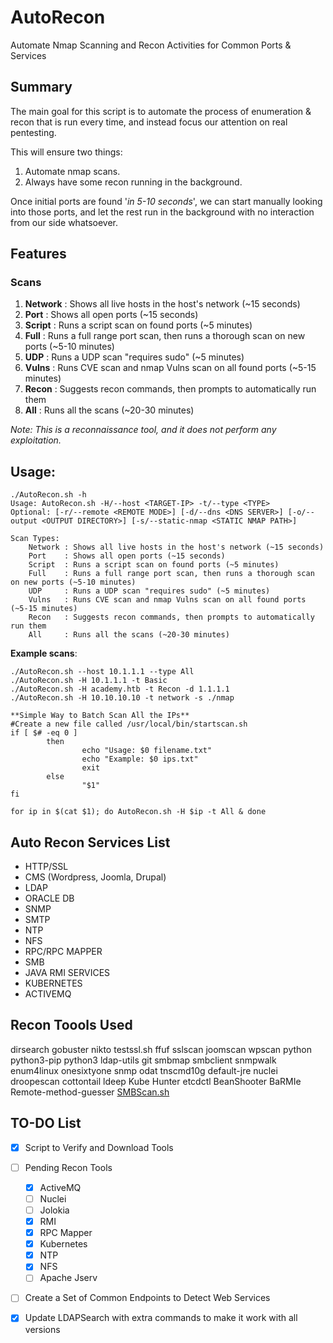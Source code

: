 # AutoRecon

Automate Nmap Scanning and Recon Activities for Common Ports & Services
  
## Summary

The main goal for this script is to automate the process of enumeration & recon that is run every time, and instead focus our attention on real pentesting.  
  
This will ensure two things:  
1. Automate nmap scans. 
2. Always have some recon running in the background. 

Once initial ports are found '*in 5-10 seconds*', we can start manually looking into those ports, and let the rest run in the background with no interaction from our side whatsoever.  

## Features

### Scans
1. **Network** : Shows all live hosts in the host's network (~15 seconds)
2. **Port**    : Shows all open ports (~15 seconds)
3. **Script**  : Runs a script scan on found ports (~5 minutes)
4. **Full**    : Runs a full range port scan, then runs a thorough scan on new ports (~5-10 minutes)
5. **UDP**     : Runs a UDP scan "requires sudo" (~5 minutes)
6. **Vulns**   : Runs CVE scan and nmap Vulns scan on all found ports (~5-15 minutes)
7. **Recon**   : Suggests recon commands, then prompts to automatically run them
8. **All**     : Runs all the scans (~20-30 minutes)

*Note: This is a reconnaissance tool, and it does not perform any exploitation.*

## Usage:
```
./AutoRecon.sh -h
Usage: AutoRecon.sh -H/--host <TARGET-IP> -t/--type <TYPE>
Optional: [-r/--remote <REMOTE MODE>] [-d/--dns <DNS SERVER>] [-o/--output <OUTPUT DIRECTORY>] [-s/--static-nmap <STATIC NMAP PATH>]

Scan Types:
	Network : Shows all live hosts in the host's network (~15 seconds)
	Port    : Shows all open ports (~15 seconds)
	Script  : Runs a script scan on found ports (~5 minutes)
	Full    : Runs a full range port scan, then runs a thorough scan on new ports (~5-10 minutes)
	UDP     : Runs a UDP scan "requires sudo" (~5 minutes)
	Vulns   : Runs CVE scan and nmap Vulns scan on all found ports (~5-15 minutes)
	Recon   : Suggests recon commands, then prompts to automatically run them
	All     : Runs all the scans (~20-30 minutes)
```

**Example scans**:
```
./AutoRecon.sh --host 10.1.1.1 --type All
./AutoRecon.sh -H 10.1.1.1 -t Basic
./AutoRecon.sh -H academy.htb -t Recon -d 1.1.1.1
./AutoRecon.sh -H 10.10.10.10 -t network -s ./nmap
```

```
**Simple Way to Batch Scan All the IPs**
#Create a new file called /usr/local/bin/startscan.sh
if [ $# -eq 0 ]
        then
                echo "Usage: $0 filename.txt"
                echo "Example: $0 ips.txt"
                exit
        else
                "$1"
fi

for ip in $(cat $1); do AutoRecon.sh -H $ip -t All & done
```

## Auto Recon Services List 
- HTTP/SSL 
- CMS (Wordpress, Joomla, Drupal)
- LDAP
- ORACLE DB
- SNMP
- SMTP
- NTP 
- NFS
- RPC/RPC MAPPER
- SMB
- JAVA RMI SERVICES
- KUBERNETES
- ACTIVEMQ

## Recon Toools Used
 dirsearch gobuster nikto testssl.sh ffuf sslscan joomscan wpscan python python3-pip python3 ldap-utils git smbmap smbclient snmpwalk enum4linux onesixtyone snmp odat tnscmd10g default-jre nuclei droopescan cottontail ldeep Kube Hunter etcdctl BeanShooter BaRMIe Remote-method-guesser [SMBScan.sh](https://github.com/Bhanunamikaze/VulnFinder/blob/main/SMBPentest.sh)

## TO-DO List
- [x] Script to Verify and Download Tools
- [ ] Pending Recon Tools
	- [x] ActiveMQ
	- [ ] Nuclei
	- [ ] Jolokia
	- [x] RMI
	- [x] RPC Mapper
	- [x] Kubernetes
	- [x] NTP
	- [x] NFS
	- [ ] Apache Jserv
- [ ] Create a Set of Common Endpoints to Detect Web Services
- [x] Update LDAPSearch with extra commands to make it work with all versions

